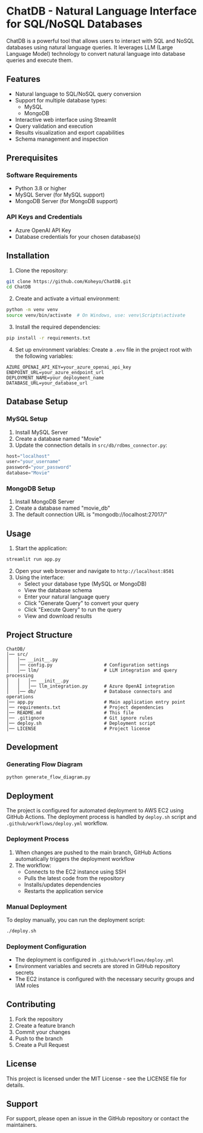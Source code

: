 # ChatDB - Natural Language Interface for SQL/NoSQL Databases
ChatDB is a powerful tool that allows users to interact with SQL and NoSQL databases using natural language queries. It leverages LLM (Large Language Model) technology to convert natural language into database queries and execute them.

## Features
- Natural language to SQL/NoSQL query conversion
- Support for multiple database types:
  - MySQL
  - MongoDB
- Interactive web interface using Streamlit
- Query validation and execution
- Results visualization and export capabilities
- Schema management and inspection

## Prerequisites
### Software Requirements
- Python 3.8 or higher
- MySQL Server (for MySQL support)
- MongoDB Server (for MongoDB support)

### API Keys and Credentials
- Azure OpenAI API Key
- Database credentials for your chosen database(s)

## Installation
1. Clone the repository:
```bash
git clone https://github.com/Koheyo/ChatDB.git
cd ChatDB
```
2. Create and activate a virtual environment:
```bash
python -m venv venv
source venv/bin/activate  # On Windows, use: venv\Scripts\activate
```
3. Install the required dependencies:
```bash
pip install -r requirements.txt
```
4. Set up environment variables:
Create a `.env` file in the project root with the following variables:
```
AZURE_OPENAI_API_KEY=your_azure_openai_api_key
ENDPOINT_URL=your_azure_endpoint_url
DEPLOYMENT_NAME=your_deployment_name
DATABASE_URL=your_database_url
```

## Database Setup
### MySQL Setup
1. Install MySQL Server
2. Create a database named "Movie"
3. Update the connection details in `src/db/rdbms_connector.py`:
```python
host="localhost"
user="your_username"
password="your_password"
database="Movie"
```
### MongoDB Setup
1. Install MongoDB Server
2. Create a database named "movie_db"
3. The default connection URL is "mongodb://localhost:27017/"

## Usage

1. Start the application:
```bash
streamlit run app.py
```
2. Open your web browser and navigate to `http://localhost:8501`
3. Using the interface:
   - Select your database type (MySQL or MongoDB)
   - View the database schema
   - Enter your natural language query
   - Click "Generate Query" to convert your query
   - Click "Execute Query" to run the query
   - View and download results

## Project Structure

```
ChatDB/
│── src/
│   │── __init__.py
│   │── config.py                   # Configuration settings
│   │── llm/                        # LLM integration and query processing
│   │   │── __init__.py
│   │   │── llm_integration.py      # Azure OpenAI integration
│   │── db/                         # Database connectors and operations
│── app.py                          # Main application entry point
│── requirements.txt                # Project dependencies
│── README.md                       # This file
│── .gitignore                      # Git ignore rules
│── deploy.sh                       # Deployment script
│── LICENSE                         # Project license
```

## Development

### Generating Flow Diagram
```bash
python generate_flow_diagram.py
```

## Deployment

The project is configured for automated deployment to AWS EC2 using GitHub Actions. The deployment process is handled by `deploy.sh` script and `.github/workflows/deploy.yml` workflow.

### Deployment Process
1. When changes are pushed to the main branch, GitHub Actions automatically triggers the deployment workflow
2. The workflow:
   - Connects to the EC2 instance using SSH
   - Pulls the latest code from the repository
   - Installs/updates dependencies
   - Restarts the application service

### Manual Deployment
To deploy manually, you can run the deployment script:
```bash
./deploy.sh
```

### Deployment Configuration
- The deployment is configured in `.github/workflows/deploy.yml`
- Environment variables and secrets are stored in GitHub repository secrets
- The EC2 instance is configured with the necessary security groups and IAM roles

## Contributing

1. Fork the repository
2. Create a feature branch
3. Commit your changes
4. Push to the branch
5. Create a Pull Request

## License

This project is licensed under the MIT License - see the LICENSE file for details.

## Support

For support, please open an issue in the GitHub repository or contact the maintainers.



